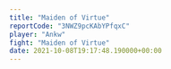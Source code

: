 ```yaml
---
title: "Maiden of Virtue"
reportCode: "3NWZ9pcKAbYPfqxC"
player: "Ankw"
fight: "Maiden of Virtue"
date: 2021-10-08T19:17:48.190000+00:00
---
```

